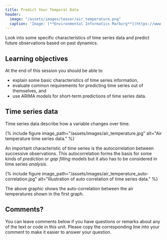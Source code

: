 ```yaml
---
title: Predict Your Temporal Data
header:
  image: "/assets/images/teaser/air_temperature.png"
  caption: 'Image: [**Environmental Informatics Marburg**](https://www.uni-marburg.de/en/fb19/disciplines/physisch/environmentalinformatics)'
---
```

Look into some specific characteristics of time series data and predict future observations based on past dynamics.

<!--more-->

## Learning objectives
At the end of this session you should be able to
* explain some basic characteristics of time series information,
* evaluate common requirements for predicting time series out of themselves, and
* use ARIMA models for short-term predictions of time series data.


## Time series data
Time series data describe how a variable changes over time. 

{% include figure image_path="/assets/images/air_temperature.jpg" alt="Air temperature time series data." %}

An important characteristic of time series is the autocorrelation between successive observations. 
This autocorrelation forms the basis for some kinds of _prediction_ or _gap filling_ models but it also has to be considered in time series _analysis_.

{% include figure image_path="/assets/images/air_temperature_auto-correlation.jpg" alt="Illustration of auto correlation of time series data." %}

The above graphic shows the auto-correlation between the air temperatures shown in the first graph.

<!--
{% include figure image_path="/assets/images/air_temperature_partial_auto-correlation.jpg" alt="Illustration of auto correlation of time series data." %}

The above graphic shows the partial auto-correlation between the individual mean monthly air temperatures shown in the first graph.
-->

## Comments?
You can leave comments below if you have questions or remarks about any of the text or code in this unit. 
Please copy the corresponding line into your comment to make it easier to answer your question.

<script src="https://utteranc.es/client.js" repo="GeoMOER/moer-mpg-data-analysis" issue-term="moer-mpg-data-analysis_unit09" theme="github-light" crossorigin="anonymous" async> </script> 
